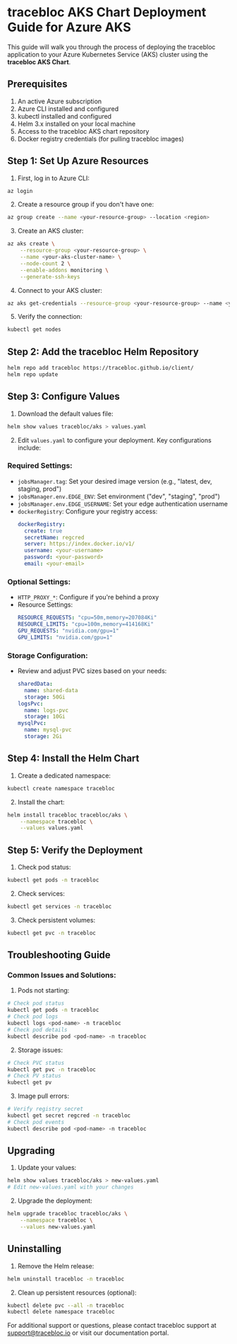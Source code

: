 # tracebloc AKS Chart Deployment Guide for Azure AKS

This guide will walk you through the process of deploying the tracebloc application to your Azure Kubernetes Service (AKS) cluster using the **tracebloc AKS Chart**.

## Prerequisites

1. An active Azure subscription
2. Azure CLI installed and configured
3. kubectl installed and configured
4. Helm 3.x installed on your local machine
5. Access to the tracebloc AKS chart repository
6. Docker registry credentials (for pulling tracebloc images)

## Step 1: Set Up Azure Resources

1. First, log in to Azure CLI:
```bash
az login
```

2. Create a resource group if you don't have one:
```bash
az group create --name <your-resource-group> --location <region>
```

3. Create an AKS cluster:
```bash
az aks create \
    --resource-group <your-resource-group> \
    --name <your-aks-cluster-name> \
    --node-count 2 \
    --enable-addons monitoring \
    --generate-ssh-keys
```

4. Connect to your AKS cluster:
```bash
az aks get-credentials --resource-group <your-resource-group> --name <your-aks-cluster-name>
```

5. Verify the connection:
```bash
kubectl get nodes
```

## Step 2: Add the tracebloc Helm Repository

```bash
helm repo add tracebloc https://tracebloc.github.io/client/
helm repo update
```

## Step 3: Configure Values

1. Download the default values file:
```bash
helm show values tracebloc/aks > values.yaml
```

2. Edit `values.yaml` to configure your deployment. Key configurations include:

### Required Settings:
- `jobsManager.tag`: Set your desired image version (e.g., "latest, dev, staging, prod")
- `jobsManager.env.EDGE_ENV`: Set environment ("dev", "staging", "prod")
- `jobsManager.env.EDGE_USERNAME`: Set your edge authentication username
- `dockerRegistry`: Configure your registry access:
  ```yaml
  dockerRegistry:
    create: true
    secretName: regcred
    server: https://index.docker.io/v1/
    username: <your-username>
    password: <your-password>
    email: <your-email>
  ```

### Optional Settings:
- `HTTP_PROXY_*`: Configure if you're behind a proxy
- Resource Settings:
  ```yaml
  RESOURCE_REQUESTS: "cpu=50m,memory=207084Ki"
  RESOURCE_LIMITS: "cpu=100m,memory=414168Ki"
  GPU_REQUESTS: "nvidia.com/gpu=1"
  GPU_LIMITS: "nvidia.com/gpu=1"
  ```

### Storage Configuration:
- Review and adjust PVC sizes based on your needs:
  ```yaml
  sharedData:
    name: shared-data
    storage: 50Gi
  logsPvc:
    name: logs-pvc
    storage: 10Gi
  mysqlPvc:
    name: mysql-pvc
    storage: 2Gi
  ```

## Step 4: Install the Helm Chart

1. Create a dedicated namespace:
```bash
kubectl create namespace tracebloc
```

2. Install the chart:
```bash
helm install tracebloc tracebloc/aks \
    --namespace tracebloc \
    --values values.yaml
```

## Step 5: Verify the Deployment

1. Check pod status:
```bash
kubectl get pods -n tracebloc
```

2. Check services:
```bash
kubectl get services -n tracebloc
```

3. Check persistent volumes:
```bash
kubectl get pvc -n tracebloc
```


## Troubleshooting Guide

### Common Issues and Solutions:

1. Pods not starting:
```bash
# Check pod status
kubectl get pods -n tracebloc
# Check pod logs
kubectl logs <pod-name> -n tracebloc
# Check pod details
kubectl describe pod <pod-name> -n tracebloc
```

2. Storage issues:
```bash
# Check PVC status
kubectl get pvc -n tracebloc
# Check PV status
kubectl get pv
```

3. Image pull errors:
```bash
# Verify registry secret
kubectl get secret regcred -n tracebloc
# Check pod events
kubectl describe pod <pod-name> -n tracebloc
```

## Upgrading

1. Update your values:
```bash
helm show values tracebloc/aks > new-values.yaml
# Edit new-values.yaml with your changes
```

2. Upgrade the deployment:
```bash
helm upgrade tracebloc tracebloc/aks \
    --namespace tracebloc \
    --values new-values.yaml
```

## Uninstalling

1. Remove the Helm release:
```bash
helm uninstall tracebloc -n tracebloc
```

2. Clean up persistent resources (optional):
```bash
kubectl delete pvc --all -n tracebloc
kubectl delete namespace tracebloc
```

For additional support or questions, please contact tracebloc support at support@tracebloc.io or visit our documentation portal.



